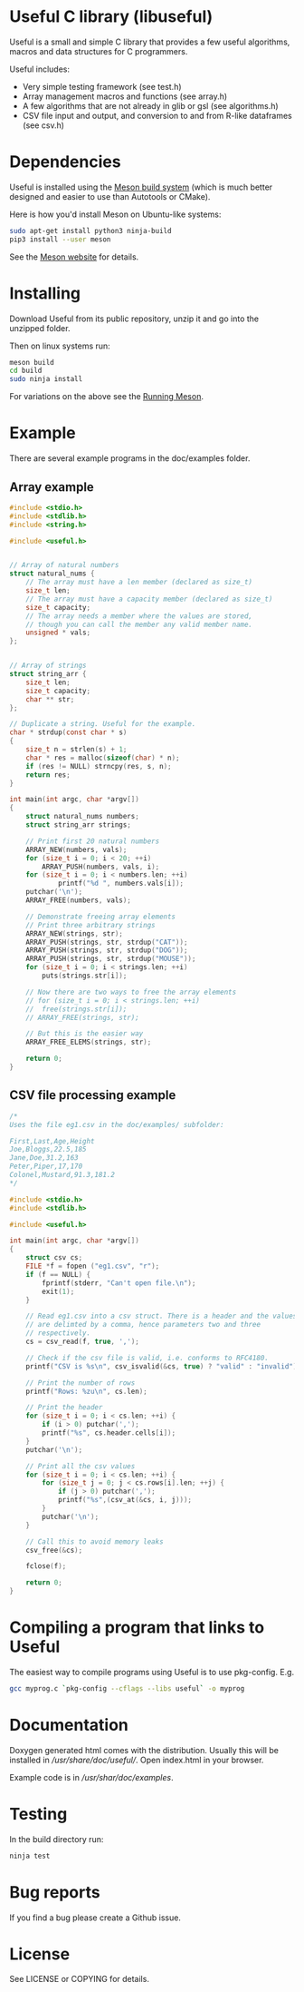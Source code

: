 # Useful C library (libuseful)

Useful is a small and simple C library that provides a few useful algorithms,
macros and data structures for C programmers.

Useful includes:

- Very simple testing framework (see test.h)
- Array management macros and functions (see array.h)
- A few algorithms that are not already in glib or gsl (see algorithms.h)
- CSV file input and output, and conversion to and from R-like dataframes (see csv.h)

# Dependencies

Useful is installed using the [Meson build system](http://mesonbuild.com/)
(which is much better designed and easier to use than Autotools or CMake).

Here is how you'd install Meson on Ubuntu-like systems:

```bash
sudo apt-get install python3 ninja-build
pip3 install --user meson
```

See the [Meson website](http://mesonbuild.com/Quick-guide.html) for details.

# Installing

Download Useful from its public repository, unzip it and go into the unzipped folder.

Then on linux systems run:

```bash
meson build
cd build
sudo ninja install
```

For variations on the above see the [Running Meson](http://mesonbuild.com/Running-Meson.html/).

# Example

There are several example programs in the doc/examples folder.

## Array example

```C
#include <stdio.h>
#include <stdlib.h>
#include <string.h>

#include <useful.h>


// Array of natural numbers
struct natural_nums {
	// The array must have a len member (declared as size_t)
	size_t len;
	// The array must have a capacity member (declared as size_t)
	size_t capacity;
	// The array needs a member where the values are stored,
	// though you can call the member any valid member name.
	unsigned * vals;
};


// Array of strings
struct string_arr {
	size_t len;
	size_t capacity;
	char ** str;
};

// Duplicate a string. Useful for the example.
char * strdup(const char * s)
{
	size_t n = strlen(s) + 1;
	char * res = malloc(sizeof(char) * n);
	if (res != NULL) strncpy(res, s, n);
	return res;
}

int main(int argc, char *argv[])
{
	struct natural_nums numbers;
	struct string_arr strings;

	// Print first 20 natural numbers
	ARRAY_NEW(numbers, vals);
	for (size_t i = 0; i < 20; ++i)
		ARRAY_PUSH(numbers, vals, i);
	for (size_t i = 0; i < numbers.len; ++i)
		    printf("%d ", numbers.vals[i]);
	putchar('\n');
	ARRAY_FREE(numbers, vals);

	// Demonstrate freeing array elements
	// Print three arbitrary strings
	ARRAY_NEW(strings, str);
	ARRAY_PUSH(strings, str, strdup("CAT"));
	ARRAY_PUSH(strings, str, strdup("DOG"));
	ARRAY_PUSH(strings, str, strdup("MOUSE"));
	for (size_t i = 0; i < strings.len; ++i)
		puts(strings.str[i]);

	// Now there are two ways to free the array elements
	// for (size_t i = 0; i < strings.len; ++i)
	//	free(strings.str[i]);
	// ARRAY_FREE(strings, str);

	// But this is the easier way
	ARRAY_FREE_ELEMS(strings, str);

	return 0;
}
```

## CSV file processing example

```C
/*
Uses the file eg1.csv in the doc/examples/ subfolder:

First,Last,Age,Height
Joe,Bloggs,22.5,185
Jane,Doe,31.2,163
Peter,Piper,17,170
Colonel,Mustard,91.3,181.2
*/

#include <stdio.h>
#include <stdlib.h>

#include <useful.h>

int main(int argc, char *argv[])
{
	struct csv cs;
	FILE *f = fopen ("eg1.csv", "r");
	if (f == NULL) {
		fprintf(stderr, "Can't open file.\n");
		exit(1);
	}

	// Read eg1.csv into a csv struct. There is a header and the values
	// are delimted by a comma, hence parameters two and three
	// respectively.
	cs = csv_read(f, true, ',');

	// Check if the csv file is valid, i.e. conforms to RFC4180.
	printf("CSV is %s\n", csv_isvalid(&cs, true) ? "valid" : "invalid");

	// Print the number of rows
	printf("Rows: %zu\n", cs.len);

	// Print the header
	for (size_t i = 0; i < cs.len; ++i) {
		if (i > 0) putchar(',');
		printf("%s", cs.header.cells[i]);
	}
	putchar('\n');

	// Print all the csv values
	for (size_t i = 0; i < cs.len; ++i) {
		for (size_t j = 0; j < cs.rows[i].len; ++j) {
			if (j > 0) putchar(',');
			printf("%s",(csv_at(&cs, i, j)));
		}
		putchar('\n');
	}

	// Call this to avoid memory leaks
	csv_free(&cs);

	fclose(f);

	return 0;
}
```

# Compiling a program that links to Useful

The easiest way to compile programs using Useful is to use pkg-config. E.g.

```bash
gcc myprog.c `pkg-config --cflags --libs useful` -o myprog
```

# Documentation

Doxygen generated html comes with the distribution. Usually this will be
installed in */usr/share/doc/useful/*. Open index.html in your browser.

Example code is in */usr/shar/doc/examples*.

# Testing

In the build directory run:

```bash
ninja test
```

# Bug reports

If you find a bug please create a Github issue.

# License

See LICENSE or COPYING for details.
